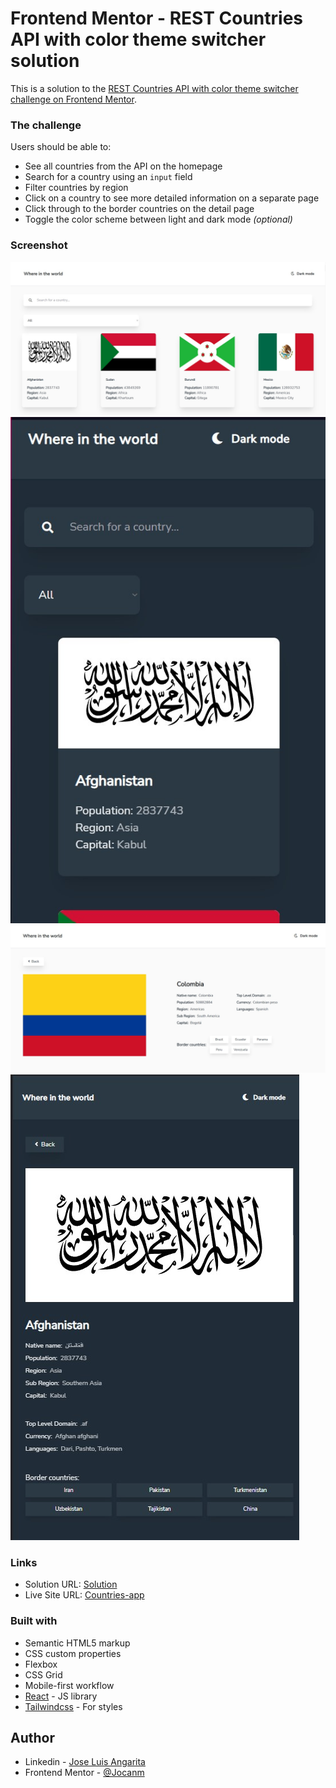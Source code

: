 # Frontend Mentor - REST Countries API with color theme switcher solution

This is a solution to the [REST Countries API with color theme switcher challenge on Frontend Mentor](https://www.frontendmentor.io/challenges/rest-countries-api-with-color-theme-switcher-5cacc469fec04111f7b848ca).

### The challenge

Users should be able to:

- See all countries from the API on the homepage
- Search for a country using an `input` field
- Filter countries by region
- Click on a country to see more detailed information on a separate page
- Click through to the border countries on the detail page
- Toggle the color scheme between light and dark mode *(optional)*

### Screenshot

![Main page desktop](./screenshots/main_page_desktop.jpg)
![Main page mobile](./screenshots/main_page_mobile.jpg)
![Country info desktop](./screenshots/country_info_desktop.jpg)
![Country info mobile](./screenshots/county_info_mobile.jpg)

### Links

- Solution URL: [Solution](https://your-solution-url.com)
- Live Site URL: [Countries-app](https://countries-app-tau.vercel.app/)

### Built with

- Semantic HTML5 markup
- CSS custom properties
- Flexbox
- CSS Grid
- Mobile-first workflow
- [React](https://reactjs.org/) - JS library
- [Tailwindcss](https://tailwindcss.com/) - For styles

## Author

- Linkedin - [Jose Luis Angarita](https://www.linkedin.com/in/jose-luis-angarita-mendoza-40709a1b1/)
- Frontend Mentor - [@Jocanm](https://www.frontendmentor.io/profile/Jocanm/)